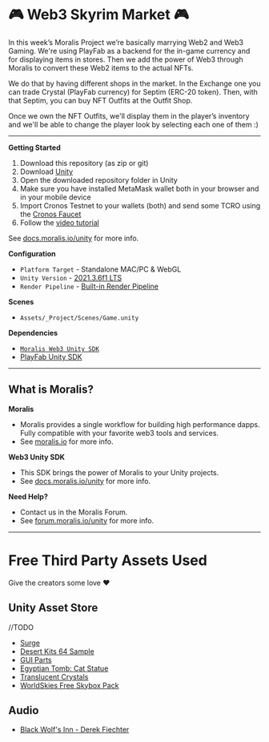 # 🎮 Web3 Skyrim Market 🎮

In this week’s Moralis Project we’re basically marrying Web2 and Web3 Gaming. We're using PlayFab as a backend for the in-game currency and for displaying items in stores. Then we add the power of Web3 through Moralis to convert these Web2 items to the actual NFTs.

We do that by having different shops in the market. In the Exchange one you can trade Crystal (PlayFab currency) for Septim (ERC-20 token). Then, with that Septim, you can buy NFT Outfits at the Outfit Shop.

Once we own the NFT Outfits, we'll display them in the player’s inventory and we'll be able to change the player look by selecting each one of them :)

---  

**Getting Started**
1. Download this repository (as zip or git)
2. Download [Unity](https://unity3d.com/unity/qa/lts-releases?version=2021.3)
3. Open the downloaded repository folder in Unity
4. Make sure you have installed MetaMask wallet both in your browser and in your mobile device
5. Import Cronos Testnet to your wallets (both) and send some TCRO using the [Cronos Faucet](https://cronos.org/faucet)
6. Follow the [video tutorial](https://youtu.be/nxezdsQT1Mk)

See [docs.moralis.io/unity](https://docs.moralis.io/unity) for more info.

**Configuration**
* `Platform Target` - Standalone MAC/PC & WebGL
* `Unity Version` - [2021.3.6f1 LTS](https://unity3d.com/unity/qa/lts-releases?version=2021.3)
* `Render Pipeline` - [Built-in Render Pipeline](https://docs.unity3d.com/Manual/built-in-render-pipeline.html)

**Scenes**
* `Assets/_Project/Scenes/Game.unity`

**Dependencies**
* [`Moralis Web3 Unity SDK`](https://github.com/MoralisWeb3/web3-unity-sdk)
* [PlayFab Unity SDK](https://docs.microsoft.com/en-us/gaming/playfab/sdks/unity3d/)

----

## What is Moralis?

**Moralis**

* Moralis provides a single workflow for building high performance dapps. Fully compatible with your favorite web3 tools and services. 
* See [moralis.io](https://moralis.io) for more info.

**Web3 Unity SDK**

* This SDK brings the power of Moralis to your Unity projects. 
* See [docs.moralis.io/unity](https://docs.moralis.io/unity) for more info.

**Need Help?**

* Contact us in the Moralis Forum. 
* See [forum.moralis.io/unity](https://forum.moralis.io/unity) for more info.

----

# Free Third Party Assets Used
Give the creators some love ❤️

## Unity Asset Store

//TODO 

* [Surge](https://assetstore.unity.com/packages/tools/utilities/surge-107312)
* [Desert Kits 64 Sample](https://assetstore.unity.com/packages/3d/environments/landscapes/desert-kits-64-sample-86482)
* [GUI Parts](https://assetstore.unity.com/packages/2d/gui/icons/gui-parts-159068)
* [Egyptian Tomb: Cat Statue](https://assetstore.unity.com/packages/3d/environments/historic/egyptian-tomb-cat-statue-119784)
* [Translucent Crystals](https://assetstore.unity.com/packages/3d/environments/fantasy/translucent-crystals-106274)
* [WorldSkies Free Skybox Pack](https://assetstore.unity.com/packages/2d/textures-materials/sky/worldskies-free-skybox-pack-86517)

## Audio

* [Black Wolf's Inn - Derek Fiechter](https://www.youtube.com/watch?v=LtDMBtjyq9A)


